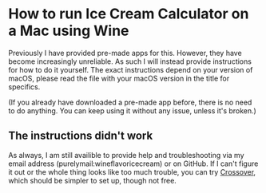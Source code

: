 
# How to run Ice Cream Calculator on a Mac using Wine #

Previously I have provided pre-made apps for this. However, they have become increasingly unreliable. As such I will instead provide instructions for how to do it yourself. The exact instructions depend on your version of macOS, please read the file with your macOS version in the title for specifics.

(If you already have downloaded a pre-made app before, there is no need to do anything. You can keep using it without any issue, unless it's broken.)

## The instructions didn't work ##

As always, I am still availible to provide help and troubleshooting via my email address (purelymail:wineflavoricecream) or on GitHub. If I can't figure it out or the whole thing looks like too much trouble, you can try [Crossover](https://www.codeweavers.com/crossover), which should be simpler to set up, though not free.


